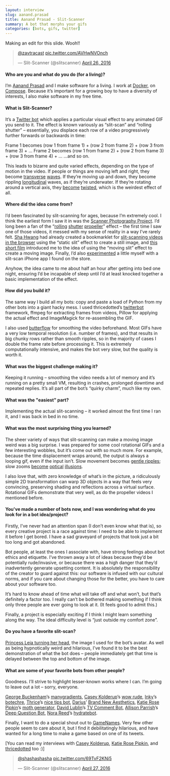 ```yaml
---
layout: interview
slug: aanand.prasad
title: Aanand Prasad - Slit-Scanner
summary: A bot that morphs your gifs
categories: [bots, gifs, twitter]
---
```


Making an edit for this slide. Wooh!!

<blockquote class="twitter-tweet" data-conversation="none" data-lang="en"><p lang="und" dir="ltr"><a href="https://twitter.com/zavtracast">@zavtracast</a> <a href="https://t.co/AVHwNVOnch">pic.twitter.com/AVHwNVOnch</a></p>&mdash; Slit-Scanner (@slitscanner) <a href="https://twitter.com/slitscanner/status/725034258495115264">April 26, 2016</a></blockquote>
<script async src="//platform.twitter.com/widgets.js" charset="utf-8"></script>

#### Who are you and what do you do (for a living)?

I’m [Aanand Prasad](https://twitter.com/aanand) and I make software for a living. I work at [Docker](http://www.docker.com/), on [Compose](https://docs.docker.com/compose/). Because it’s important for a growing boy to have a diversity of interests, I also make software in my free time.

#### What is Slit-Scanner?

It’s a [Twitter bot](https://twitter.com/slitscanner) which applies a particular visual effect to any animated GIF you send to it. The effect is known variously as “slit-scan” and “rolling shutter” – essentially, you displace each row of a video progressively further forwards or backwards in time:

Frame 1 becomes (row 1 from frame 1) + (row 2 from frame 2) + (row 3 from frame 3) + …
Frame 2 becomes (row 1 from frame 2) + (row 2 from frame 3) + (row 3 from frame 4) + …
...and so on.

This leads to bizarre and quite varied effects, depending on the type of motion in the video. If people or things are moving left and right, they become [transverse](https://twitter.com/slitscanner/status/723158119719809024) [waves](https://twitter.com/slitscanner/status/723307448380084225). If they’re moving up and down, they become rippling [longitudinal](https://twitter.com/slitscanner/status/723215092465172480) waves, as if they’re underwater. If they’re rotating around a vertical axis, they [become](https://twitter.com/slitscanner/status/725100249329598465) [twisted](https://twitter.com/slitscanner/status/725448146667626501), which is the weirdest effect of all.


#### Where did the idea come from?

I’d been fascinated by slit-scanning for ages, because I’m extremely cool. I think the earliest form I saw it in was the [Scanner Photography Project](http://golembewski.awardspace.com/). I’d long been a fan of the “[rolling](https://www.youtube.com/watch?v=eTW0rNgMcKk) [shutter](https://www.youtube.com/watch?v=LVwmtwZLG88) [propeller](https://www.youtube.com/watch?v=y_tm6ECxPmc)” effect – the first time I saw one of those videos, it messed with my sense of reality in a way I’ve rarely felt. [Sha Hwang](https://twitter.com/shashashasha) had already created a bookmarklet for [slit-scanning videos in the browser](http://shahwang.tumblr.com/post/40481891091/the-fight-scene-from-oldboy) using the “static slit” effect to create a still image, and [this short film](https://vimeo.com/7878518) introduced me to the idea of using the “moving slit” effect to create a moving image. Finally, I’d also [experimented](https://www.instagram.com/p/mduZoDR1tY/) a little myself with a slit-scan iPhone app I found on the store.

Anyhow, the idea came to me about half an hour after getting into bed one night, ensuring I’d be incapable of sleep until I’d at least knocked together a basic implementation of the effect.


#### How did you build it?

The same way I build all my bots: copy and paste a load of Python from my other bots into a giant hacky mess. I used thricedotted’s [twitterbot](https://github.com/thricedotted/twitterbot) framework, ffmpeg for extracting frames from videos, Pillow for applying the actual effect and ImageMagick for re-assembling the GIF.

I also used [butterflow](https://github.com/dthpham/butterflow) for smoothing the video beforehand. Most GIFs have a very low temporal resolution (i.e. number of frames), and that results in big chunky rows rather than smooth ripples, so in the majority of cases I double the frame rate before processing it. This is extremely computationally intensive, and makes the bot very slow, but the quality is worth it.


#### What was the biggest challenge making it?

Keeping it running – smoothing the video needs a lot of memory and it’s running on a pretty small VM, resulting in crashes, prolonged downtime and repeated replies. It’s all part of the bot’s “quirky charm”, much like my own.


#### What was the "easiest" part?

Implementing the actual slit-scanning – it worked almost the first time I ran it, and I was back in bed in no time.


#### What was the most surprising thing you learned?

The sheer variety of ways that slit-scanning can make a moving image weird was a big surprise. I was prepared for some cool rotational GIFs and a few interesting wobbles, but it’s come out with so much more. For example, because the time displacement wraps around, the output is always a looping gif, even if the input isn’t. Slow movement becomes [gentle ripples](https://twitter.com/slitscanner/status/723460616116154368); slow zooms [become](https://twitter.com/slitscanner/status/724394120140173312) [optical](https://twitter.com/slitscanner/status/724908713102958592) [illusions](https://twitter.com/slitscanner/status/723575690273153024).

I also love that, with zero knowledge of what’s in the picture, a ridiculously simple 2D transformation can warp 3D objects in a way that feels very convincing, preserving shading and reflections across a virtual surface. Rotational GIFs demonstrate that very well, as do the propeller videos I mentioned before.

#### You've made a number of bots now, and I was wondering what do you look for in a bot idea/project?

Firstly, I’ve never had an attention span (I don’t even know what that is), so every creative project is a race against time: I need to be able to implement it before I get bored. I have a sad graveyard of projects that took just a bit too long and got abandoned.

Bot people, at least the ones I associate with, have strong feelings about bot ethics and etiquette. I’ve thrown away a lot of ideas because they’d be potentially rude/invasive, or because there was a high danger that they’d inadvertently generate upsetting content. It is absolutely the responsibility of the creator to guard against this: our software is infused with our cultural norms, and if you care about changing those for the better, you have to care about your software too.

It’s hard to know ahead of time what will take off and what won’t, but that’s definitely a factor too. I really can’t be bothered making something if I think only three people are ever going to look at it. (It feels good to admit this.)

Finally, a project is especially exciting if I think I might learn something along the way. The ideal difficulty level is “just outside my comfort zone”.


#### Do you have a favorite slit-scan?

[Princess Leia turning her head](https://twitter.com/slitscanner/status/722768869979484160), the image I used for the bot’s avatar. As well as being hypnotically weird and hilarious, I’ve found it to be the best demonstration of what the bot does – people immediately get that time is delayed between the top and bottom of the image.


#### What are some of your favorite bots from other people?

Goodness. I’ll strive to highlight lesser-known works where I can. I’m going to leave out a lot – sorry, everyone.

[George Buckenham](https://twitter.com/v21)’s [manygradients](https://twitter.com/manygradients/status/727456443776024576), [Casey Kolderup](https://twitter.com/ckolderup)’s [wow rude](https://twitter.com/wowwwrude), [Inky](https://twitter.com/inky)’s [botechre](https://twitter.com/botechre), [Thrice](http://twitter.com/thricedotted)’s [nice tips bot](https://twitter.com/nice_tips_bot/status/576330525016743936), [Darius](https://twitter.com/tinysubversions)’ [Brand New Aesthetics](https://twitter.com/neweraesthetics/status/671673654917361664), [Katie Rose Pipkin](https://twitter.com/katierosepipkin)’s [moth generator](https://twitter.com/mothgenerator/status/622723717865451520), [David Lublin](https://twitter.com/DavidLublin)’s [TV Comment Bot](https://twitter.com/TVCommentBot/status/696193576921866245/photo/1), [Allison Parrish](https://twitter.com/aparrish)’s [Deep Question Bot](https://twitter.com/deepquestionbot/status/577764567343837184), [Nora Reed](https://twitter.com/NoraReed)’s [hydratebot](https://twitter.com/hydratebot).

Finally, I want to do a special shout out to [GameNames](https://twitter.com/GameNames). Very few other people seem to care about it, but I find it debilitatingly hilarious, and have wanted for a long time to make a game based on one of its tweets.

[You can read my interviews with [Casey Kolderup](http://ihadtendollars.com/interviews/casey-kolderup.html), [Katie Rose Pipkin](http://ihadtendollars.com/interviews/katie-rose-pipkin-and-loren-schmidt.html), and [thricedotted](http://ihadtendollars.com/interviews/thricedotted) too :)]

<blockquote class="twitter-tweet" data-conversation="none" data-lang="en"><p lang="und" dir="ltr"><a href="https://twitter.com/shashashasha">@shashashasha</a> <a href="https://t.co/69TvF2KNi5">pic.twitter.com/69TvF2KNi5</a></p>&mdash; Slit-Scanner (@slitscanner) <a href="https://twitter.com/slitscanner/status/725442822493601795">April 27, 2016</a></blockquote>
<script async src="//platform.twitter.com/widgets.js" charset="utf-8"></script>
